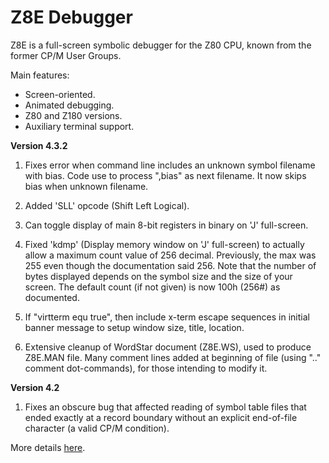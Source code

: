 # Z8E Debugger


Z8E is a full-screen symbolic debugger for the Z80 CPU, known from the
former CP/M User Groups.

Main features:

* Screen-oriented.
* Animated debugging.
* Z80 and Z180 versions.
* Auxiliary terminal support.


**Version 4.3.2**

1. Fixes error when command line includes an unknown symbol filename
   with bias.  Code use to process ",bias" as next filename.  It now
   skips bias when unknown filename.

2. Added 'SLL' opcode (Shift Left Logical).

3. Can toggle display of main 8-bit registers in binary on 'J'
   full-screen.

4. Fixed 'kdmp' (Display memory window on 'J' full-screen) to actually
   allow a maximum count value of 256 decimal.  Previously, the max
   was 255 even though the documentation said 256.  Note that the
   number of bytes displayed depends on the symbol size and the size
   of your screen.  The default count (if not given) is now 100h
   (256#) as documented.

5. If "virtterm equ true", then include x-term escape sequences in
   initial banner message to setup window size, title, location.

6. Extensive cleanup of WordStar document (Z8E.WS), used to produce
   Z8E.MAN file.  Many comment lines added at beginning of file (using
   ".." comment dot-commands), for those intending to modify it.


**Version 4.2**

1. Fixes an obscure bug that affected reading of symbol table files
   that ended exactly at a record boundary without an explicit
   end-of-file character (a valid CP/M condition).

More details [here](http://p112.sourceforge.net/index.php?z8e).
